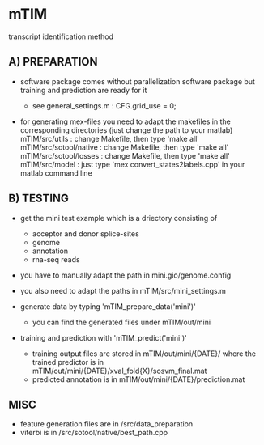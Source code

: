 mTIM
====

transcript identification method


A) PREPARATION
--------------

- software package comes without parallelization software package 
  but training and prediction are ready for it
  - see general_settings.m : CFG.grid_use = 0; 

- for generating mex-files you need to adapt the 
  makefiles in the corresponding directories (just change 
  the path to your matlab)
   mTIM/src/utils : change Makefile, then type 'make all'
   mTIM/src/sotool/native  : change Makefile, then type 'make all'
   mTIM/src/sotool/losses  : change Makefile, then type 'make all'
   mTIM/src/model : just type 'mex convert_states2labels.cpp' in your matlab command line

B) TESTING
----------
- get the mini test example which is a driectory consisting of
  - acceptor and donor splice-sites
  - genome
  - annotation
  - rna-seq reads
- you have to manually adapt the path in mini.gio/genome.config
- you also need to adapt the paths in mTIM/src/mini_settings.m

- generate data by typing 'mTIM_prepare_data('mini')'
  - you can find the generated files under mTIM/out/mini
  
- training and prediction with 'mTIM_predict('mini')'
  - training output files are stored in mTIM/out/mini/{DATE}/
    where the trained predictor is in mTIM/out/mini/{DATE}/xval_fold{X}/sosvm_final.mat
  - predicted annotation is in mTIM/out/mini/{DATE}/prediction.mat
  
MISC
----
- feature generation files are in /src/data_preparation
- viterbi is in /src/sotool/native/best_path.cpp